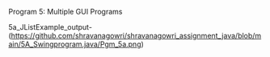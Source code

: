 
Program 5: Multiple GUI Programs

5a_JListExample_output-(https://github.com/shravanagowri/shravanagowri_assignment_java/blob/main/5A_Swingprogram.java/Pgm_5a.png)
